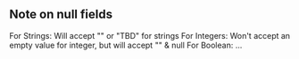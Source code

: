## Note on null fields

For Strings: Will accept "" or "TBD" for strings
For Integers: Won't accept an empty value for integer, but will accept "" & null
For Boolean: ...